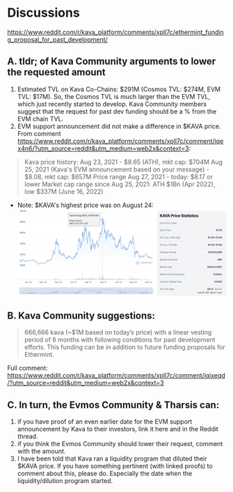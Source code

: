 # Discussions

https://www.reddit.com/r/kava_platform/comments/xpll7c/ethermint_funding_proposal_for_past_development/

## A. tldr; of Kava Community arguments to lower the requested amount

1. Estimated TVL on Kava Co-Chains: $291M (Cosmos TVL: $274M, EVM TVL: $17M). So, the Cosmos TVL is much larger than the EVM TVL, which just recently started to develop. Kava Community members suggest that the request for past dev funding should be a % from the EVM chain TVL.
2. EVM support announcement did not make a difference in $KAVA price. From comment https://www.reddit.com/r/kava_platform/comments/xpll7c/comment/iqex4n6/?utm_source=reddit&utm_medium=web2x&context=3:
> Kava price history:
> Aug 23, 2021 - $8.65 (ATH), mkt cap: $704M
> Aug 25, 2021 (Kava's EVM announcement based on your message) - $8.08, mkt cap: $657M
> Price range Aug 27, 2021 - today: $8.17 or lower
> Market cap range since Aug 25, 2021: ATH $1Bn (Apr 2022), low $337M (June 16, 2022)

* Note: $KAVA's highest price was on August 24: 
[![price_image](https://raw.githubusercontent.com/the-laurel/chain-proposals/main/kava/kava_EVM_announcement.jpg)](https://www.coingecko.com/en/coins/kava)

## B. Kava Community suggestions:

> 666,666 kava (~$1M based on today’s price) with a linear vesting period of 6 months with following conditions for past development efforts. This funding can be in addition to future funding proposals for Ethermint.

Full comment: https://www.reddit.com/r/kava_platform/comments/xpll7c/comment/iqixeqd/?utm_source=reddit&utm_medium=web2x&context=3

## C. In turn, the Evmos Community & Tharsis can:
1. if you have proof of an even earlier date for the EVM support announcement by Kava to their investors, link it here and in the Reddit thread.
2. if you think the Evmos Community should lower their request, comment with the amount.
3. I have been told that Kava ran a liquidity program that diluted their $KAVA price. If you have something pertinent (with linked proofs) to comment about this, please do. Especially the date when the liquidity/dilution program started.
